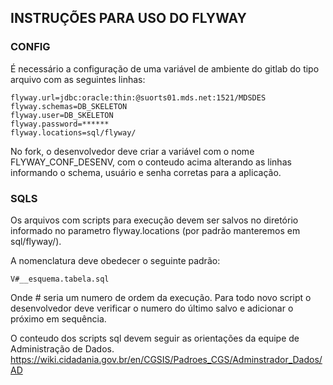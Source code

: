 
## INSTRUÇÕES PARA USO DO FLYWAY

### CONFIG

É necessário a configuração de uma variável de ambiente do gitlab do tipo arquivo com as seguintes linhas:

```
flyway.url=jdbc:oracle:thin:@suorts01.mds.net:1521/MDSDES
flyway.schemas=DB_SKELETON
flyway.user=DB_SKELETON
flyway.password=******
flyway.locations=sql/flyway/
```

No fork, o desenvolvedor deve criar a variável com o nome FLYWAY_CONF_DESENV, com o conteudo acima alterando as linhas informando o schema, usuário e senha corretas para a aplicação.

### SQLS

Os arquivos com scripts para execução devem ser salvos no diretório informado no parametro flyway.locations (por padrão manteremos em sql/flyway/).

A nomenclatura deve obedecer o seguinte padrão: 

```
V#__esquema.tabela.sql
```

Onde # seria um numero de ordem da execução. Para todo novo script o desenvolvedor deve verificar o numero do último salvo e adicionar o próximo em sequência.

O conteudo dos scripts sql devem seguir as orientações da equipe de Administração de Dados.
https://wiki.cidadania.gov.br/en/CGSIS/Padroes_CGS/Adminstrador_Dados/AD
